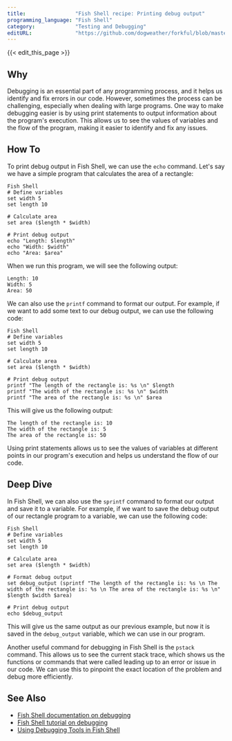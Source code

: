 ```yaml
---
title:                "Fish Shell recipe: Printing debug output"
programming_language: "Fish Shell"
category:             "Testing and Debugging"
editURL:              "https://github.com/dogweather/forkful/blob/master/content/en/fish-shell/printing-debug-output.md"
---
```


{{< edit_this_page >}}

## Why

Debugging is an essential part of any programming process, and it helps us identify and fix errors in our code. However, sometimes the process can be challenging, especially when dealing with large programs. One way to make debugging easier is by using print statements to output information about the program's execution. This allows us to see the values of variables and the flow of the program, making it easier to identify and fix any issues.

## How To

To print debug output in Fish Shell, we can use the `echo` command. Let's say we have a simple program that calculates the area of a rectangle:

```
Fish Shell 
# Define variables
set width 5
set length 10

# Calculate area
set area ($length * $width)

# Print debug output
echo "Length: $length"
echo "Width: $width"
echo "Area: $area"
```

When we run this program, we will see the following output:

```
Length: 10
Width: 5
Area: 50
```

We can also use the `printf` command to format our output. For example, if we want to add some text to our debug output, we can use the following code:

```
Fish Shell
# Define variables
set width 5
set length 10

# Calculate area
set area ($length * $width)

# Print debug output
printf "The length of the rectangle is: %s \n" $length
printf "The width of the rectangle is: %s \n" $width
printf "The area of the rectangle is: %s \n" $area
```

This will give us the following output:

```
The length of the rectangle is: 10 
The width of the rectangle is: 5 
The area of the rectangle is: 50 
```

Using print statements allows us to see the values of variables at different points in our program's execution and helps us understand the flow of our code.

## Deep Dive

In Fish Shell, we can also use the `sprintf` command to format our output and save it to a variable. For example, if we want to save the debug output of our rectangle program to a variable, we can use the following code:

```
Fish Shell
# Define variables
set width 5
set length 10

# Calculate area
set area ($length * $width)

# Format debug output
set debug_output (sprintf "The length of the rectangle is: %s \n The width of the rectangle is: %s \n The area of the rectangle is: %s \n" $length $width $area)

# Print debug output
echo $debug_output
```

This will give us the same output as our previous example, but now it is saved in the `debug_output` variable, which we can use in our program.

Another useful command for debugging in Fish Shell is the `pstack` command. This allows us to see the current stack trace, which shows us the functions or commands that were called leading up to an error or issue in our code. We can use this to pinpoint the exact location of the problem and debug more efficiently.

## See Also

- [Fish Shell documentation on debugging](https://fishshell.com/docs/current/commands.html#debugging)
- [Fish Shell tutorial on debugging](https://fishshell.com/docs/current/tutorial.html#debugging)
- [Using Debugging Tools in Fish Shell](https://medium.com/swlh/using-debugging-tools-in-fish-shell-fcd508f44e4d)